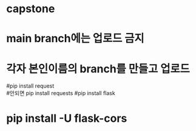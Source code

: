 # capstone
# main branch에는 업로드 금지
# 각자 본인이름의 branch를 만들고 업로드  
  #pip install request  
    #안되면 pip install requests
  #pip install flask  
  # pip install -U flask-cors  
